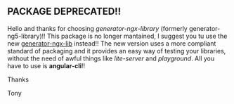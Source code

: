 ## PACKAGE DEPRECATED!!
Hello and thanks for choosing *generator-ngx-library* (formerly generator-ng5-library)!!
This package is no longer mantained, I suggest you tu use the new [generator-ngx-lib] instead!!
The new version uses a more compliant standard of packaging and it provides an easy way of testing your libraries, without the need of awful things like *lite-server* and *playground*.
All you have to use is **angular-cli**!!

Thanks

Tony

[generator-ngx-lib]: https://github.com/tonysamperi/generator-ngx-lib
